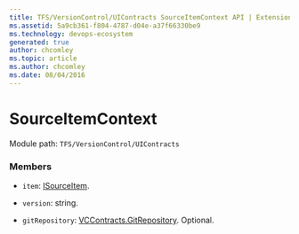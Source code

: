 ```yaml
---
title: TFS/VersionControl/UIContracts SourceItemContext API | Extensions for Azure DevOps Services
ms.assetid: 5a9cb361-f804-4787-d04e-a37f66330be9
ms.technology: devops-ecosystem
generated: true
author: chcomley
ms.topic: article
ms.author: chcomley
ms.date: 08/04/2016
---
```


# SourceItemContext

Module path: `TFS/VersionControl/UIContracts`

### Members

* `item`: [ISourceItem](../../../TFS/VersionControl/UIContracts/ISourceItem.md).

* `version`: string.

* `gitRepository`: [VCContracts.GitRepository](../../../TFS/VersionControl/Contracts/GitRepository.md). Optional.
